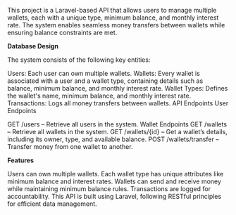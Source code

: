This project is a Laravel-based API that allows users to manage multiple wallets, each with a unique type, minimum balance, and monthly interest rate. The system enables seamless money transfers between wallets while ensuring balance constraints are met.

**Database Design**

The system consists of the following key entities:

Users: Each user can own multiple wallets.
Wallets: Every wallet is associated with a user and a wallet type, containing details such as balance, minimum balance, and monthly interest rate.
Wallet Types: Defines the wallet's name, minimum balance, and monthly interest rate.
Transactions: Logs all money transfers between wallets.
API Endpoints
User Endpoints

GET /users – Retrieve all users in the system.
Wallet Endpoints
GET /wallets – Retrieve all wallets in the system.
GET /wallets/{id} – Get a wallet’s details, including its owner, type, and available balance.
POST /wallets/transfer – Transfer money from one wallet to another.

**Features**

Users can own multiple wallets.
Each wallet type has unique attributes like minimum balance and interest rates.
Wallets can send and receive money while maintaining minimum balance rules.
Transactions are logged for accountability.
This API is built using Laravel, following RESTful principles for efficient data management.
